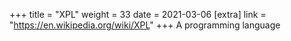 +++
title = "XPL"
weight = 33
date = 2021-03-06
[extra]
link = "https://en.wikipedia.org/wiki/XPL"
+++
A programming language

